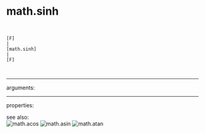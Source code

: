 # math.sinh

```


[F]
|
[math.sinh]
|
[F]

            
```
---
arguments:


---
properties:


see also:<br>
![math.acos]("img/object_math.acos.png")
![math.asin]("img/object_math.asin.png")
![math.atan]("img/object_math.atan.png")
